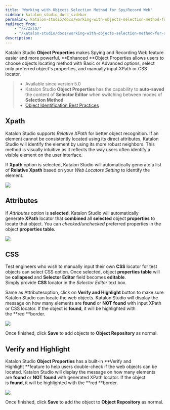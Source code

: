 ```yaml
---
title: "Working with Objects Selection Method for Spy/Record Web"
sidebar: katalon_studio_docs_sidebar
permalink: katalon-studio/docs/working-with-objects-selection-method-for-spyrecord-web.html
redirect_from:
    - "/x/ZxlO/"
    - "/katalon-studio/docs/working-with-objects-selection-method-for-spyrecord-web/"
description:
---
```

Katalon Studio **Object Properties** makes Spying and Recording Web feature easier and more powerful. **Enhanced **Object Properties allows users to choose objects locating method with Basic or Advanced options, select only preferred object's properties, and manually input XPath or CSS locator. 

> *   Available since version 5.0
> *   Katalon Studio **Object Properties** has the capability to **auto-saved** the content of **Selector Editor** when switching between modes of **Selection Method**
> *   [Object Identification Best Practices](/display/KD/Optimizing+Object+Identification+and+Tools)

Xpath
-----

Katalon Studio supports _Relative XPath_ for better object recognition. If an element cannot be consistently located using its direct attributes, Katalon Studio will identify the element by using its more robust neighbors. This method is visually intuitive as it reflects the way users often identify a visible element on the user interface.

If **Xpath** option is selected, Katalon Studio will automatically generate a list of **Relative Xpath** based on your _Web Locators Setting_ to identify the element.

![](../../images/katalon-studio/docs/working-with-objects-selection-method-for-spyrecord-web/image2018-9-5-183A573A11.png)

Attributes
----------

If _Attributes_ option is **selected**, Katalon Studio will automatically generate **XPath** locator that **combined** all **selected** object **properties** to locate that object. You can _checked/unchecked_ preferred properties in the object **properties table.**

![](../../images/katalon-studio/docs/working-with-objects-selection-method-for-spyrecord-web/image2018-9-5-183A293A36.png)

CSS
---

Test engineers who wish to manually input their own **CSS** locator for test objects can select CSS option. Once selected, object **properties table** will be **collapsed** and **Selector Editor** field becomes **editable**. Simply provide **CSS** locator in the _Selector Editor_ text box. 

Same as Attributesoption, click on **Verify and Highlight** button to make sure Katalon Studio can locate the web objects. Katalon Studio will display the message on how many elements are **found** or **NOT** **found** with input XPath or CSS locator. If the object is **found**, it will be highlighted with the **red **border. 

![](../../images/katalon-studio/docs/working-with-objects-selection-method-for-spyrecord-web/image2018-9-5-183A503A16.png)

Once finished, click **Save** to add objects to **Object Repository** as normal.

Verify and Highlight
--------------------

Katalon Studio **Object Properties** has a built-in **Verify and Highlight **feature to help users double-check if the web objects can be located. Katalon Studio will display the message on how many elements are **found** or **NOT** **found** with generated XPath locator. If the object is **found**, it will be highlighted with the **red **border. 

![](../../images/katalon-studio/docs/working-with-objects-selection-method-for-spyrecord-web/image2018-9-5-183A303A43.png)

Once finished, click **Save** to add the object to **Object Repository** as normal.